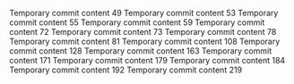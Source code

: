 Temporary commit content 49
Temporary commit content 53
Temporary commit content 55
Temporary commit content 59
Temporary commit content 72
Temporary commit content 73
Temporary commit content 78
Temporary commit content 81
Temporary commit content 108
Temporary commit content 128
Temporary commit content 163
Temporary commit content 171
Temporary commit content 179
Temporary commit content 184
Temporary commit content 192
Temporary commit content 219
